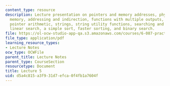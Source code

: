 ```yaml
---
content_type: resource
description: Lecture presentation on pointers and memory addresses, physical and virtual
  memory, addressing and indirection, functions with multiple outputs, arrays and
  pointer arithmetic, strings, string utility functions, searching and sorting algorithms,
  linear search, a simple sort, faster sorting, and binary search.
file: https://ol-ocw-studio-app-qa.s3.amazonaws.com/courses/6-087-practical-programming-in-c-january-iap-2010/d5a4c815a3f931d7efca0f4fb1a7604f_MIT6_087IAP10_lec05.pdf
file_type: application/pdf
learning_resource_types:
- Lecture Notes
ocw_type: OCWFile
parent_title: Lecture Notes
parent_type: CourseSection
resourcetype: Document
title: Lecture 5
uid: d5a4c815-a3f9-31d7-efca-0f4fb1a7604f
---
```

